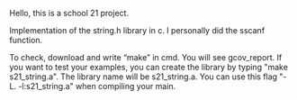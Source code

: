 Hello, this is a school 21 project.

Implementation of the string.h library in c. I personally did the sscanf function.

To check, download and write “make” in cmd. You will see gcov_report. If you want to test your examples, you can create the library by typing "make s21_string.a". The library name will be s21_string.a. You can use this flag "-L. -l:s21_string.a" when compiling your main.